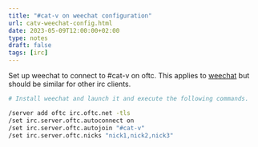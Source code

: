 ```yaml
---
title: "#cat-v on weechat configuration"
url: catv-weechat-config.html
date: 2023-05-09T12:00:00+02:00
type: notes
draft: false
tags: [irc]
---
```


Set up weechat to connect to #cat-v on oftc. This applies to
[weechat](https://weechat.org/) but should be similar for other irc clients.

```sh
# Install weechat and launch it and execute the following commands.

/server add oftc irc.oftc.net -tls
/set irc.server.oftc.autoconnect on
/set irc.server.oftc.autojoin "#cat-v"
/set irc.server.oftc.nicks "nick1,nick2,nick3"
```

